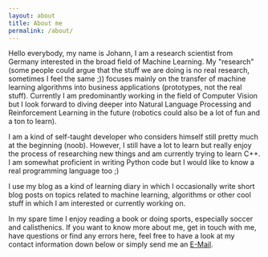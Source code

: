 ```yaml
---
layout: about
title: About me
permalink: /about/
---
```


Hello everybody, my name is Johann, I am a research scientist from Germany interested in the broad field of Machine Learning. My "research" (some people could argue that the stuff we are doing is no real research, sometimes I feel the same ;)) focuses mainly on the transfer of machine learning algorithms into business applications (prototypes, not the real stuff). Currently I am predominantly working in the field of Computer Vision but I look forward to diving deeper into Natural Language Processing and Reinforcement Learning in the future (robotics could also be a lot of fun and a ton to learn).

I am a kind of self-taught developer who considers himself still pretty much at the beginning (noob). However, I still have a lot to learn but really enjoy the process of researching new things and am currently trying to learn C++. I am somewhat proficient in writing Python code but I would like to know a real programming language too ;)  

I use my blog as a kind of learning diary in which I occasionally write short blog posts on topics related to machine learning, algorithms or other cool stuff in which I am interested or currently working on.

In my spare time I enjoy reading a book or doing sports, especially soccer and calisthenics. If you want to know more about me, get in touch with me, have questions or find any errors here, feel free to have a look at my contact information down below or simply send me an [E-Mail](<johann.gerberding@gmail.com>).
